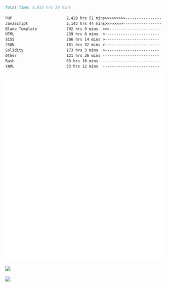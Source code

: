 <!--START_SECTION:waka-->

```markdown
Total Time: 6,655 hrs 30 mins

PHP                        2,429 hrs 51 mins>>>>>>>>>----------------   35.85 %
JavaScript                 2,143 hrs 44 mins>>>>>>>>-----------------   31.63 %
Blade Template             792 hrs 9 mins  >>>----------------------   11.69 %
HTML                       239 hrs 6 mins  >------------------------   03.53 %
SCSS                       206 hrs 14 mins >------------------------   03.04 %
JSON                       181 hrs 32 mins >------------------------   02.68 %
Solidity                   173 hrs 3 mins  >------------------------   02.55 %
Other                      121 hrs 36 mins -------------------------   01.79 %
Bash                       83 hrs 10 mins  -------------------------   01.23 %
YAML                       53 hrs 12 mins  -------------------------   00.79 %
```

<!--END_SECTION:waka-->

![](https://raw.githubusercontent.com/DrMaxis/github-stats-transparent/output/generated/overview.svg)
![](https://raw.githubusercontent.com/DrMaxis/github-stats-transparent/output/generated/languages.svg)

![](https://git-readme-stats-drmaxis-projects.vercel.app/api?username=drmaxis&show_icons=true&theme=outrun&count_private=true&show=reviews,discussions_started,discussions_answered,prs_merged,prs_merged_percentage&custom_title=2024%20Github%20Rank)
 
<a href="https://count.getloli.com/"><img src="https://count.getloli.com/get/@:maxis-the-alchemist?theme=rule34"></a>
<!-- https://count.getloli.com/get/@alchemist?theme=rule34 -->
<br>
